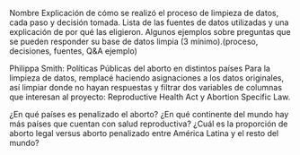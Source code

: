 Nombre
Explicación de cómo se realizó el proceso de limpieza de datos, cada paso y decisión tomada.
Lista de las fuentes de datos utilizadas y una explicación de por qué las eligieron.
Algunos ejemplos sobre preguntas que se pueden responder su base de datos limpia (3 mínimo).(proceso, decisiones, fuentes, Q&A ejemplo)


Philippa Smith: Políticas Públicas del aborto en distintos países
Para la limpieza de datos, remplacé haciendo asignaciones a los datos originales, así limpiar donde no hayan respuestas y filtrar dos variables de columnas que interesan al proyecto: Reproductive Health Act y Abortion Specific Law. 

¿En qué países es penalizado el aborto?
¿En qué continente del mundo hay más países que cuentan con salud reproductiva?
¿Cuál es la proporción de aborto legal versus aborto penalizado entre América Latina y el resto del mundo?
